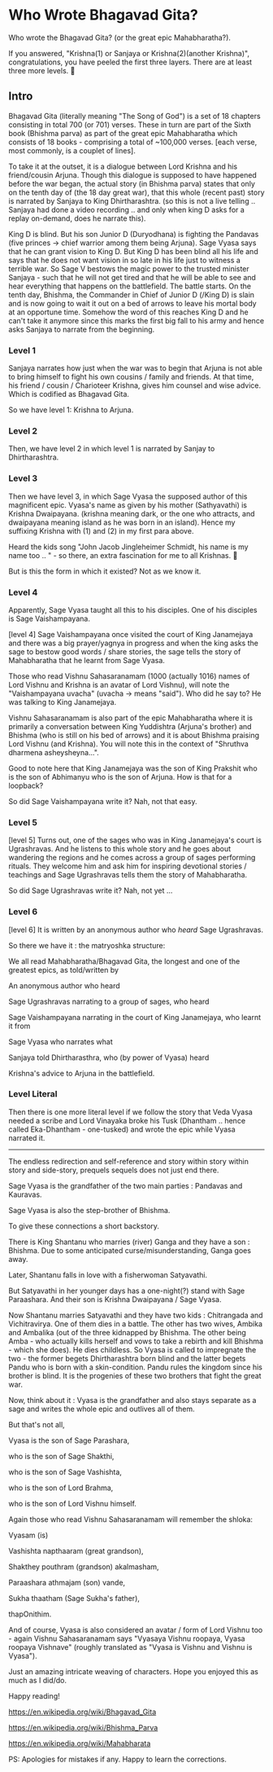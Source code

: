 # Who Wrote Bhagavad Gita?

Who wrote the Bhagavad Gita? (or the great epic Mahabharatha?).

If you answered, "Krishna(1) or Sanjaya or Krishna(2)(another Krishna)", congratulations, you have peeled the first three layers.  There are at least three more levels. 🙂

## Intro

Bhagavad Gita (literally meaning "The Song of God") is a set of 18 chapters consisting in total 700 (or 701) verses. These in turn are part of the Sixth book (Bhishma parva) as part of the great epic Mahabharatha which consists of 18 books - comprising a total of ~100,000 verses. [each verse, most commonly, is a couplet of lines].

To take it at the outset, it is a dialogue between Lord Krishna and his friend/cousin Arjuna. Though this dialogue is supposed to have happened before the war began, the actual story (in Bhishma parva) states that only on the tenth day of (the 18 day great war), that this whole (recent past) story is narrated by Sanjaya to King Dhirtharashtra. (so this is not a live telling .. Sanjaya had done a video recording .. and only when king D asks for a replay on-demand, does he narrate this).

King D is blind. But his son Junior D (Duryodhana) is fighting the Pandavas (five princes -> chief warrior among them being Arjuna). Sage Vyasa says that he can grant vision to King D. But King D has been blind all his life and says that he does not want vision in so late in his life just to witness a terrible war. So Sage V bestows the magic power to the trusted minister Sanjaya - such that he will not get tired and that he will be able to see and hear everything that happens on the battlefield. The battle starts. On the tenth day, Bhishma, the Commander in Chief of Junior D (/King D) is slain and is now going to wait it out on a bed of arrows to leave his mortal body at an opportune time. Somehow the word of this reaches King D and he can't take it anymore since this marks the first big fall to his army and hence asks Sanjaya to narrate from the beginning.

### Level 1

Sanjaya narrates how just when the war was to begin that Arjuna is not able to bring himself to fight his own cousins / family and friends. At that time, his friend / cousin / Charioteer Krishna, gives him counsel and wise advice. Which is codified as Bhagavad Gita.

So we have level 1: Krishna to Arjuna.

### Level 2

Then, we have level 2 in which level 1 is narrated by Sanjay to Dhirtharashtra.

### Level 3

Then we have level 3, in which Sage Vyasa the supposed author of this magnificent epic. Vyasa's name as given by his mother (Sathyavathi) is Krishna Dwaipayana. (krishna meaning dark, or the one who attracts, and dwaipayana meaning island as he was born in an island). Hence my suffixing Krishna with (1) and (2) in my first para above. 

Heard the kids song "John Jacob Jingleheimer Schmidt, his name is my name too .. " - so there, an extra fascination for me to all Krishnas. 🙂

But is this the form in which it existed? Not as we know it.

### Level 4

Apparently, Sage Vyasa taught all this to his disciples. One of his disciples is Sage Vaishampayana.

[level 4] Sage Vaishampayana once visited the court of King Janamejaya and there was a big prayer/yagnya in progress and when the king asks the sage to bestow good words / share stories, the sage tells the story of Mahabharatha that he learnt from Sage Vyasa.

Those who read Vishnu Sahasaranamam (1000 (actually 1016) names of Lord Vishnu and Krishna is an avatar of Lord Vishnu), will note the "Vaishampayana uvacha" (uvacha -> means "said"). Who did he say to? He was talking to King Janamejaya.

Vishnu Sahasaranamam is also part of the epic Mahabharatha where it is primarily a conversation between King Yuddishtra (Arjuna's brother) and Bhishma (who is still on his bed of arrows) and it is about Bhishma praising Lord Vishnu (and Krishna). You will note this in the context of "Shruthva dharmena asheysheyna...".

Good to note here that King Janamejaya was the son of King Prakshit who is the son of Abhimanyu who is the son of Arjuna. How is that for a loopback?

So did Sage Vaishampayana write it? Nah, not that easy.

### Level 5

[level 5] Turns out, one of the sages who was in King Janamejaya's court is Ugrashravas. And he listens to this whole story and he goes about wandering the regions and he comes across a group of sages performing rituals. They welcome him and ask him for inspiring devotional stories / teachings and Sage Ugrashravas tells them the story of Mahabharatha.

So did Sage Ugrashravas write it? Nah, not yet ... 

### Level 6

[level 6] It is written by an anonymous author who *heard* Sage Ugrashravas.


So there we have it : the matryoshka structure:

We all read Mahabharatha/Bhagavad Gita, the longest and one of the greatest epics, as told/written by 

An anonymous author who heard

Sage Ugrashravas narrating to a group of sages, who heard

Sage Vaishampayana narrating in the court of King Janamejaya, who learnt it from

Sage Vyasa who narrates what

Sanjaya told Dhirtharasthra, who (by power of Vyasa) heard

Krishna's advice to Arjuna in the battlefield.

### Level Literal

Then there is one more literal level if we follow the story that Veda Vyasa needed a scribe and Lord Vinayaka broke his Tusk (Dhantham .. hence called Eka-Dhantham - one-tusked) and wrote the epic while Vyasa narrated it.

------

The endless redirection and self-reference and story within story within story and side-story, prequels sequels does not just end there.

Sage Vyasa is the grandfather of the two main parties : Pandavas and Kauravas.

Sage Vyasa is also the step-brother of Bhishma.

To give these connections a short backstory.

There is King Shantanu who marries (river) Ganga and they have a son : Bhishma. Due to some anticipated curse/misunderstanding, Ganga goes away.

Later, Shantanu falls in love with a fisherwoman Satyavathi.

But Satyavathi in her younger days has a one-night(?) stand with Sage Paraashara. And their son is Krishna Dwaipayana / Sage Vyasa.

Now Shantanu marries Satyavathi and they have two kids : Chitrangada and Vichitravirya. One of them dies in a battle. The other has two wives, Ambika and Ambalika (out of the three kidnapped by Bhishma. The other being Amba - who actually kills herself and vows to take a rebirth and kill Bhishma - which she does). He dies childless. So Vyasa is called to impregnate the two - the former begets Dhirtharashtra born blind and the latter begets Pandu who is born with a skin-condition. Pandu rules the kingdom since his brother is blind. It is the progenies of these two brothers that fight the great war.

Now, think about it : Vyasa is the grandfather and also stays separate as a sage and writes the whole epic and outlives all of them. 

But that's not all, 

Vyasa is the son of Sage Parashara, 

who is the son of Sage Shakthi,

who is the son of Sage Vashishta,

who is the son of Lord Brahma,

who is the son of Lord Vishnu himself. 


Again those who read Vishnu Sahasaranamam will remember the shloka: 

Vyasam (is) 

Vashishta napthaaram (great grandson), 

Shakthey pouthram (grandson) akalmasham, 

Paraashara athmajam (son) vande,

Sukha thaatham (Sage Sukha's father),

thapOnithim.


And of course, Vyasa is also considered an avatar / form of Lord Vishnu too - again Vishnu Sahasaranamam says "Vyasaya Vishnu roopaya, Vyasa roopaya Vishnave" (roughly translated as "Vyasa is Vishnu and Vishnu is Vyasa").

Just an amazing intricate weaving of characters. Hope you enjoyed this as much as I did/do.

Happy reading!

https://en.wikipedia.org/wiki/Bhagavad_Gita

https://en.wikipedia.org/wiki/Bhishma_Parva

https://en.wikipedia.org/wiki/Mahabharata

PS: Apologies for mistakes if any. Happy to learn the corrections.
